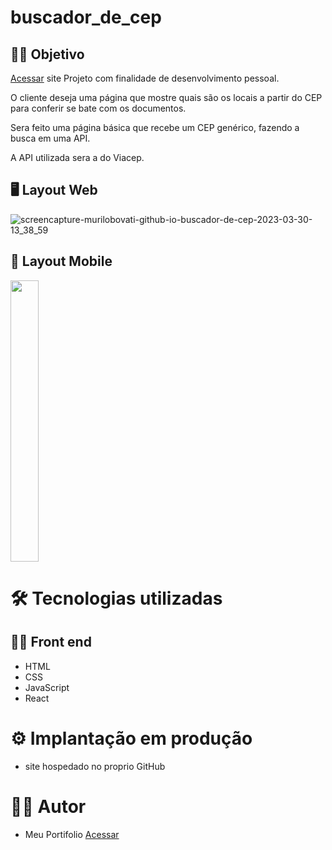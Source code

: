 # buscador_de_cep 

## 👨‍🔬 Objetivo
<a href="https://murilobovati.github.io/buscador_de_cep/">Acessar</a> site
Projeto com finalidade de desenvolvimento pessoal.

O cliente deseja uma página que mostre quais são os locais a partir do CEP para conferir se bate com os documentos.

Sera feito uma página básica que recebe um CEP genérico, fazendo a busca em uma API. 

A API utilizada sera a do Viacep.

## 🖥 Layout Web


![screencapture-murilobovati-github-io-buscador-de-cep-2023-03-30-13_38_59](https://user-images.githubusercontent.com/93354240/228905504-97652620-c1d3-4b61-ae4e-80037d39b696.png)

## 📱 Layout Mobile

<div width="100" height="100">

  <img src="https://user-images.githubusercontent.com/93354240/228905535-402791a8-65cc-4a3a-94bf-c8ea2a709309.jpeg" width="30%" height="450">

</div>

# 🛠 Tecnologias utilizadas
## 👩‍💻 Front end

- HTML
- CSS
- JavaScript
- React

# ⚙ Implantação em produção
- site hospedado no proprio GitHub

# 🙋‍♂️ Autor
- Meu Portifolio <a href="https://murilobovati.github.io/portfolio/">Acessar</a>
